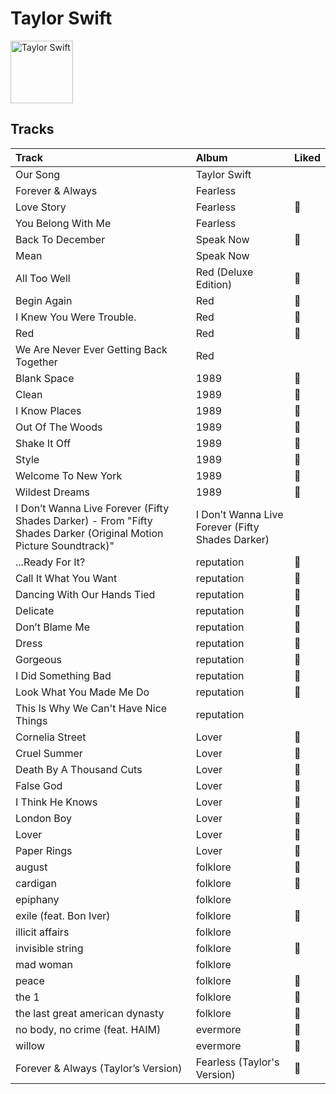 
# Taylor Swift


<img src="https://i.scdn.co/image/ab6761610000e5eb9e3acf1eaf3b8846e836f441" alt="Taylor Swift" width="100" />

## Tracks

| Track                                                                                                              | Album                                            | Liked   |
|:-------------------------------------------------------------------------------------------------------------------|:-------------------------------------------------|:--------|
| Our Song                                                                                                           | Taylor Swift                                     |         |
| Forever & Always                                                                                                   | Fearless                                         |         |
| Love Story                                                                                                         | Fearless                                         | 💚       |
| You Belong With Me                                                                                                 | Fearless                                         |         |
| Back To December                                                                                                   | Speak Now                                        | 💚       |
| Mean                                                                                                               | Speak Now                                        |         |
| All Too Well                                                                                                       | Red (Deluxe Edition)                             | 💚       |
| Begin Again                                                                                                        | Red                                              | 💚       |
| I Knew You Were Trouble.                                                                                           | Red                                              | 💚       |
| Red                                                                                                                | Red                                              | 💚       |
| We Are Never Ever Getting Back Together                                                                            | Red                                              |         |
| Blank Space                                                                                                        | 1989                                             | 💚       |
| Clean                                                                                                              | 1989                                             | 💚       |
| I Know Places                                                                                                      | 1989                                             | 💚       |
| Out Of The Woods                                                                                                   | 1989                                             | 💚       |
| Shake It Off                                                                                                       | 1989                                             | 💚       |
| Style                                                                                                              | 1989                                             | 💚       |
| Welcome To New York                                                                                                | 1989                                             | 💚       |
| Wildest Dreams                                                                                                     | 1989                                             | 💚       |
| I Don’t Wanna Live Forever (Fifty Shades Darker) - From "Fifty Shades Darker (Original Motion Picture Soundtrack)" | I Don’t Wanna Live Forever (Fifty Shades Darker) |         |
| ...Ready For It?                                                                                                   | reputation                                       | 💚       |
| Call It What You Want                                                                                              | reputation                                       | 💚       |
| Dancing With Our Hands Tied                                                                                        | reputation                                       | 💚       |
| Delicate                                                                                                           | reputation                                       | 💚       |
| Don’t Blame Me                                                                                                     | reputation                                       | 💚       |
| Dress                                                                                                              | reputation                                       | 💚       |
| Gorgeous                                                                                                           | reputation                                       | 💚       |
| I Did Something Bad                                                                                                | reputation                                       | 💚       |
| Look What You Made Me Do                                                                                           | reputation                                       | 💚       |
| This Is Why We Can't Have Nice Things                                                                              | reputation                                       |         |
| Cornelia Street                                                                                                    | Lover                                            | 💚       |
| Cruel Summer                                                                                                       | Lover                                            | 💚       |
| Death By A Thousand Cuts                                                                                           | Lover                                            | 💚       |
| False God                                                                                                          | Lover                                            | 💚       |
| I Think He Knows                                                                                                   | Lover                                            | 💚       |
| London Boy                                                                                                         | Lover                                            | 💚       |
| Lover                                                                                                              | Lover                                            | 💚       |
| Paper Rings                                                                                                        | Lover                                            | 💚       |
| august                                                                                                             | folklore                                         | 💚       |
| cardigan                                                                                                           | folklore                                         | 💚       |
| epiphany                                                                                                           | folklore                                         |         |
| exile (feat. Bon Iver)                                                                                             | folklore                                         | 💚       |
| illicit affairs                                                                                                    | folklore                                         |         |
| invisible string                                                                                                   | folklore                                         | 💚       |
| mad woman                                                                                                          | folklore                                         |         |
| peace                                                                                                              | folklore                                         | 💚       |
| the 1                                                                                                              | folklore                                         | 💚       |
| the last great american dynasty                                                                                    | folklore                                         | 💚       |
| no body, no crime (feat. HAIM)                                                                                     | evermore                                         | 💚       |
| willow                                                                                                             | evermore                                         | 💚       |
| Forever & Always (Taylor’s Version)                                                                                | Fearless (Taylor's Version)                      | 💚       |